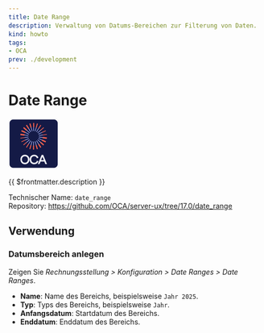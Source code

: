 ```yaml
---
title: Date Range
description: Verwaltung von Datums-Bereichen zur Filterung von Daten.
kind: howto
tags:
- OCA
prev: ./development
---
```

# Date Range
![icon_oca_app](attachments/icon_oca_app.png)

{{ $frontmatter.description }}

Technischer Name: `date_range`\
Repository: <https://github.com/OCA/server-ux/tree/17.0/date_range>

## Verwendung

### Datumsbereich anlegen

Zeigen Sie *Rechnungsstellung > Konfiguration > Date Ranges > Date Ranges*.

* **Name**: Name des Bereichs, beispielsweise `Jahr 2025`.
* **Typ**: Typs des Bereichs, beispielsweise `Jahr`.
* **Anfangsdatum**: Startdatum des Bereichs.
* **Enddatum**: Enddatum des Bereichs.